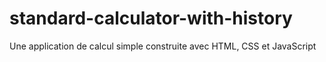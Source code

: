 # standard-calculator-with-history
Une application de calcul simple construite avec HTML, CSS et JavaScript
